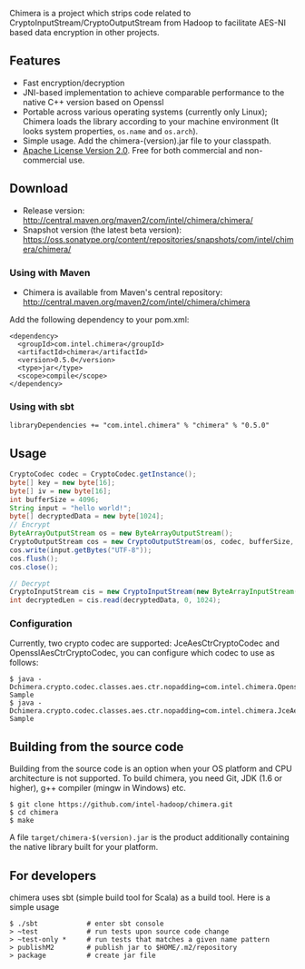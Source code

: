 Chimera is a project which strips code related to CryptoInputStream/CryptoOutputStream from Hadoop to facilitate AES-NI based data encryption in other projects.

## Features
  * Fast encryption/decryption
  * JNI-based implementation to achieve comparable performance to the native C++ version based on Openssl
  * Portable across various operating systems (currently only Linux); Chimera loads the library according to your machine environment (It looks system properties, `os.name` and `os.arch`). 
  * Simple usage. Add the chimera-(version).jar file to your classpath.
  * [Apache License Version 2.0](http://www.apache.org/licenses/LICENSE-2.0). Free for both commercial and non-commercial use.

## Download
  * Release version: http://central.maven.org/maven2/com/intel/chimera/chimera/
  * Snapshot version (the latest beta version): https://oss.sonatype.org/content/repositories/snapshots/com/intel/chimera/chimera/

### Using with Maven
  * Chimera is available from Maven's central repository:  <http://central.maven.org/maven2/com/intel/chimera/chimera>

Add the following dependency to your pom.xml:

    <dependency>
      <groupId>com.intel.chimera</groupId>
      <artifactId>chimera</artifactId>
      <version>0.5.0</version>
      <type>jar</type>
      <scope>compile</scope>
    </dependency>

### Using with sbt

```
libraryDependencies += "com.intel.chimera" % "chimera" % "0.5.0"
```

## Usage 

```java
CryptoCodec codec = CryptoCodec.getInstance();
byte[] key = new byte[16];
byte[] iv = new byte[16];
int bufferSize = 4096;
String input = "hello world!";
byte[] decryptedData = new byte[1024];
// Encrypt
ByteArrayOutputStream os = new ByteArrayOutputStream();
CryptoOutputStream cos = new CryptoOutputStream(os, codec, bufferSize, key, iv);
cos.write(input.getBytes("UTF-8"));
cos.flush();
cos.close();

// Decrypt
CryptoInputStream cis = new CryptoInputStream(new ByteArrayInputStream(os.toByteArray()), codec, bufferSize, key, iv);
int decryptedLen = cis.read(decryptedData, 0, 1024);
```

### Configuration
Currently, two crypto codec are supported: JceAesCtrCryptoCodec and OpensslAesCtrCryptoCodec, you can configure which codec to use as follows:

    $ java -Dchimera.crypto.codec.classes.aes.ctr.nopadding=com.intel.chimera.OpensslAesCtrCryptoCodec Sample
    $ java -Dchimera.crypto.codec.classes.aes.ctr.nopadding=com.intel.chimera.JceAesCtrCryptoCodec Sample

## Building from the source code 
Building from the source code is an option when your OS platform and CPU architecture is not supported. To build chimera, you need Git, JDK (1.6 or higher), g++ compiler (mingw in Windows) etc.

    $ git clone https://github.com/intel-hadoop/chimera.git
    $ cd chimera
    $ make

A file `target/chimera-$(version).jar` is the product additionally containing the native library built for your platform.

## For developers

chimera uses sbt (simple build tool for Scala) as a build tool. Here is a simple usage

    $ ./sbt            # enter sbt console
    > ~test            # run tests upon source code change
    > ~test-only *     # run tests that matches a given name pattern  
    > publishM2        # publish jar to $HOME/.m2/repository
    > package          # create jar file